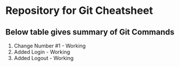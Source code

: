 # Repository for Git Cheatsheet
## Below table gives summary of Git Commands
1. Change Number #1 - Working
2. Added Login - Working
3. Added Logout - Working
